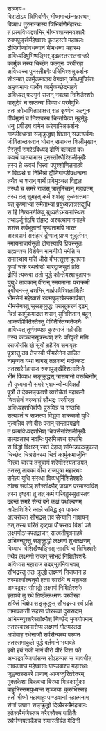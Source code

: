 सञ्जयः-  
विराटोऽय त्रिभिर्बाणैर् भीष्ममार्च्छन्महारथम्  
विव्याध तुरमान्त्रास्य त्रिभिर्बाणैर्महारथः  
तं प्रत्यविध्यद्दशभिर् भीष्मश्शान्तनवश्शरैः  
रुक्मपुङ्खैर्महेष्वासः कृतहस्तो महाबलः  
द्रौणिर्गाण्डीवधन्वानं भीमधन्वा महारथः  
अविध्यदिषुभिष्षङ्भिर् दृढहस्तस्स्तनान्तरे  
कार्मुकं तस्य चिच्छेद फल्गुनः परवीरहा  
अविध्यच्च पुनस्तीक्ष्णैः पत्रिभिश्शत्रुकर्शनः  
सोऽन्यत् कार्मुकमादाय वेगवान् क्रोधमूर्च्छितः  
अमृष्यमाणः पार्थेन कार्मुकच्छेदमाहवे  
अविध्यत् फल्गुनं राजन् नवत्या निशितैश्शरैः  
वासुदेवं च सप्तत्या विव्याध परमेषुभिः  
ततः क्रोधाभिताम्राक्षस् सह कृष्णेन फल्गुनः  
दीर्घमुष्णं च निश्श्वस्य चिन्तयित्वा मुहुर्मुहुः  
धनुः प्रपीड्य वामेन करेणामित्रकर्शनः  
गाण्डीवधन्वा सङ्क्रुद्धश् शितान् सन्नतपर्वणः  
जीवितान्तकरान् घोरान् समाधत्त शिलीमुखान्  
तैस्तूर्णं समरेऽविध्यद् द्रौणिं बलवतां वरः  
कवचं घातयामास पुनस्तीक्ष्णैश्शिलीमुखैः  
तस्य ते कवचं भित्त्वा पपुश्शोणितमाहवे  
न विव्यथे च निर्भिन्नो द्रौणिर्गाण्डीवधन्वना  
तथैव च शरान् पार्थे प्रविमुञ्चन्न विह्वलः  
तस्थौ च समरे राजंस् त्रातुमिच्छन् महाव्रतम्  
तस्य तत् सुमहत् कर्म शशंसुः कुरुसत्तमाः  
यत् कृष्णाभ्यां समेताभ्यां प्रयुध्यन्नात्रसद्युधि  
स हि नित्यमनीकेषु युध्यतेऽभयमास्थितः  
तथाऽर्जुनोऽपि संहृष्ट अश्वत्थामानमाहवे  
शशंस सर्वभूतानां श्रृण्वतामपि भारत  
अस्त्रग्रामं ससंहारं द्रोणात् प्राप्य सुदुर्लभम्  
ममायमाचार्यसुतो द्रोणस्यापि प्रियस्सुतः  
ब्राह्मणश्च विशेषेण माननीयो ममेति च  
समास्थाय मतिं धीरो बीभत्सुश्शत्रुतापनः  
कृपां चक्रे रथश्रेष्ठो भारद्वाजसुतं प्रति  
द्रौणिं त्यक्त्वा ततो युद्धे कौन्तेयश्शत्रुतापनः  
युयुधे तावकान् वीरान् स्मयमानाः पराक्रमी  
दुर्योधनस्तु दशभिर् गार्ध्रपत्रैश्शिलाशितैः  
भीमसेनं महेष्वासं रुक्मपुङ्खैस्समार्पयत्  
भीमसेनस्तु सुसङ्क्रुद्धः परासुकरणं दृढम्  
चित्रं कार्मुकमादत्त शरान् सुनिशितान् बहून्  
आकर्णप्रेषितैस्तैस्तु वेगितैस्तिग्मतेजनैः  
अविध्यत् तूर्णमव्यग्रः कुरुराजं महोरसि  
तस्य काञ्चनसूत्रस्थश् शरैः परिवृतो मणिः  
रराजोरसि खे सूर्यो ग्रहैरिव समावृतः  
पुत्रस्तु तव तेजस्वी भीमसेनेन ताडित  
नामृष्यत यथा नागस् तलशब्दं मदोत्कटः  
ततश्शरैर्महाराज रुक्मपुङ्खैश्शिलाशितैः  
भीमं विव्याध सङ्क्रुद्धस् त्रासयानो वरूथिनीम्  
तौ युध्यमानौ समरे भृशमन्योन्यविक्षतौ  
पुत्रौ ते देवसङ्काशौ व्यरोचेतां महाबलौ  
चित्रसेनं नरव्याघ्रं सौभद्रः परवीरहा  
अविध्यद्दशभिर्बाणैः पुरुमित्रं च सप्तभिः  
सत्यव्रतं च सप्तत्या विद्ध्वा शक्रसमो युधि  
नृत्यन्निव रणे वीरः परान् सन्तापयद्रणे  
तं प्रत्यविध्यद्दशभिश् चित्रसेनश्शिलीमुखैः  
सत्यव्रतश्च नवभिः पुरुमित्रश्च सप्तभिः  
स विद्धो विक्षरन् रक्तं देहात् सम्भिन्नकञ्चुकात्  
चिच्छेद चित्रसेनस्य चित्रं कार्मुकमार्जुनिः  
भित्त्वा चास्य तनुत्राणं शरेणोरस्यताडयत्  
ततस्तु तावका वीरा राजपुत्रा महारथाः  
समेत्य युधि संरब्धा विव्यधुर्निशितैश्शरैः  
तांश्च सर्वाञ् शरैस्तीक्ष्णैर् जघान परमास्त्रवित्  
तस्य दृष्ट्वा तु तत् कर्म परिवव्रुस्सुतास्तव  
दहन्तं समरे सैन्यं वने कक्षं यथोल्बणम्  
अपेतशिशिरे काले समिद्ध इव पावकः  
अत्यरोचत सौभद्रस् तव सैन्यानि नाशयन्  
तत् तस्य चरितं दृष्ट्वा पौत्रस्तव विशां पते  
लक्ष्मणोऽभ्यपतद्राजन् सात्वतीपुत्रमाहवे  
अभिमन्युस्तु सङ्क्रुद्धो लक्ष्मणं शुभलक्षणम्  
विव्याध विशिखैष्षड्भिस् सारथिं च त्रिभिश्शरैः  
तथैव लक्ष्मणो राजन् सौभद्रं निशितैश्शरैः  
अविध्यत महाराज तदद्भुतमिवाभवत्  
सौभद्रस्तु ततः क्रुद्धो लक्ष्मणं निजघान ह  
तस्याश्वांश्चतुरो हत्वा सारथिं च महाबलः  
अभ्यद्रवत सौभद्रो लक्ष्मणं निशितैश्शरैः  
हताश्वे तु रथे तिष्ठँल्लक्ष्मणः परवीरहा  
शक्तिं चिक्षेप सङ्क्रुद्धस् सौभद्रस्य रथं प्रति  
तामापतन्तीं सहसा घोररूपां दुरासदाम्  
अभिमन्युश्शरैस्तीक्ष्णैश् चिच्छेद भुजगोपमाम्  
ततस्स्वरथमारोप्य लक्ष्मणं गौतमस्तदा  
अपोवाह रथेनाजौ सर्वसैन्यस्य पश्यतः  
ततस्समाकुले युद्धे वर्तमाने भयावहे  
हयो हयं गजो नागं वीरो वीरं विशां पते  
अभ्यद्रवज्जिघांसन्त सोऽहन्यत स चावधीत्  
तावकाश्च महेष्वासाः पाण्डवाश्च महारथाः  
जुह्वन्तस्समरे प्राणान् आजघ्नुरितरेतरम्  
मुक्तकेशा विकवचा विरथा भिन्नकार्मुकाः  
बाहुभिस्समयुध्यन्त सृञ्जयाः कुरुभिस्सह  
ततो भीष्मो महाबाहुः पाण्डवानां महात्मनाम्  
सेनां जघान सङ्क्रुद्धो दिव्यैरस्त्रैर्महाबलः  
हतेश्वरैर्गजैस्तत्र नरैरश्वैश्च पातितैः  
रथैर्भग्नपताकैश्च समास्तीर्यत मेदिनी  
